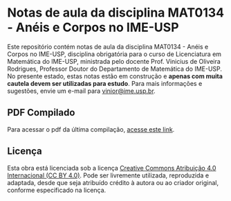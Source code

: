 # Notas de aula da disciplina MAT0134 - Anéis e Corpos no IME-USP
Este repositório contém notas de aula da disciplina MAT0134 - Anéis e Corpos no IME-USP, disciplina obrigatória para o curso de Licenciatura em Matemática do IME-USP, ministrada pelo docente Prof. Vinicius de Oliveira Rodrigues, Professor Doutor do Departamento de Matemática do IME-USP.
No presente estado, estas notas estão em construção e **apenas com muita cautela devem ser utilizadas para estudo**.
Para mais informações e sugestões, envie um e-mail para vinior@ime.usp.br.

## PDF Compilado
Para acessar o pdf da última compilação, [acesse este link](https://raw.githubusercontent.com/vo-rodrigues/algelin/gh-pages/algebraLinear.pdf).

## Licença
Esta obra está licenciada sob a licença [Creative Commons Atribuição 4.0 Internacional (CC BY 4.0)](https://creativecommons.org/licenses/by/4.0/deed.pt-br). Pode ser livremente utilizada, reproduzida e adaptada, desde que seja atribuído crédito à autora ou ao criador original, conforme especificado na licença.
